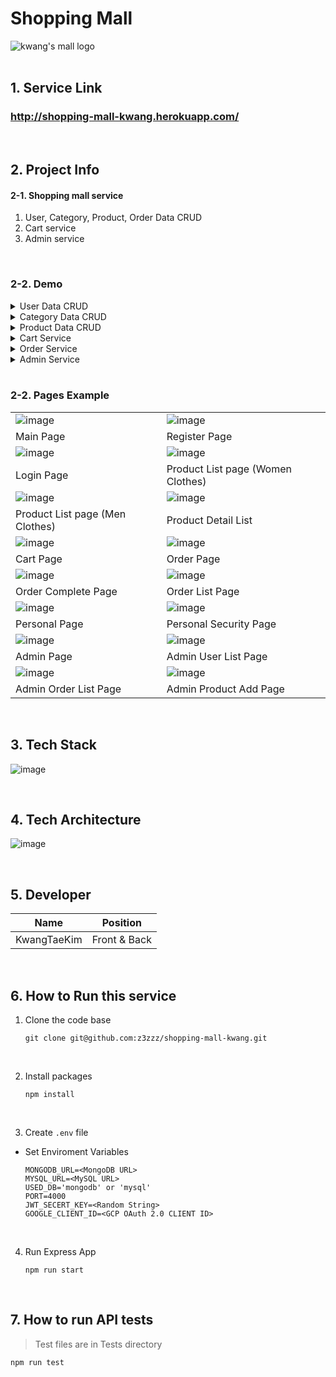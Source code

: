 # Shopping Mall

<div>

<img alt="kwang's mall logo" src="https://i.ibb.co/6Pmfr1r/image.png">

</div>

<br />

## 1. Service Link

### http://shopping-mall-kwang.herokuapp.com/

<br />

## 2. Project Info

#### 2-1. Shopping mall service
1. User, Category, Product, Order Data CRUD
2. Cart service
3. Admin service

<br />

### 2-2. Demo

<details><summary>User Data CRUD</summary>
<p>
관련 영상 삽입해야 함 
</p>
</details>

<details><summary>Category Data CRUD</summary>
<p>
관련 영상 삽입해야 함 
</p>
</details>

<details><summary>Product Data CRUD</summary>
<p>
관련 영상 삽입해야 함 
</p>
</details>

<details><summary>Cart Service</summary>
<p>
관련 영상 삽입해야 함 
</p>
</details>

<details><summary>Order Service</summary>
<p>
관련 영상 삽입해야 함 
</p>
</details>

<details><summary>Admin Service</summary>
<p>
관련 영상 삽입해야 함 
</p>
</details>

<br />

### 2-2. Pages Example

|  |  |
| ------------------------------------------------------------------------------------------------------------- | -------------------------------------------------------------------------------------------------------------|
| ![image](https://i.ibb.co/VSGkvJ5/image.png) | ![image](https://i.ibb.co/mNHH3pB/image.png) |
|                                                Main Page                                              |                                                                                Register Page                                                    |
| ![image](https://i.ibb.co/mNHH3pB/image.png) | ![image](https://i.ibb.co/RgPhRRP/image.png) |
|                                                Login Page                                               |                                                Product List page (Women Clothes)                                                 |
| ![image](https://i.ibb.co/S67hhtQ/image.png) | ![image](https://i.ibb.co/3hHGhKn/image.png) |
|                                   Product List page (Men Clothes)                                          |                                                  Product Detail List                                              |
| ![image](https://i.ibb.co/Q6f0G7m/image.png) | ![image](https://i.ibb.co/KDc1xMW/image.png) |
|                                                  Cart Page                                                 |                                                   Order Page                                             |
| ![image](https://i.ibb.co/KDc1xMW/image.png) | ![image](https://i.ibb.co/XsjP6p8/image.png) |
|                                                  Order Complete Page                                               |                                                  Order List Page                                                 |
| ![image](https://i.ibb.co/YN6VLKK/image.png) | ![image](https://i.ibb.co/vdZvhMb/image.png) |
|                                                  Personal Page                                                  |                                                  Personal Security Page                                               |
| ![image](https://i.ibb.co/0jLxC6m/image.png) | ![image](https://i.ibb.co/162YcXN/image.png) |
|                                                  Admin Page                                             |                                                  Admin User List Page           |
| ![image](https://i.ibb.co/dBzM2Qb/image.png) | ![image](https://i.ibb.co/BzbWx0M/image.png) |
|                                                  Admin Order List Page                                                  |                                                  Admin Product Add Page                                                  |

<br />


## 3. Tech Stack

![image](https://i.ibb.co/TBSZZMj/image.png)

<br />

## 4. Tech Architecture

![image](https://i.ibb.co/NF7wnPR/image.png)<br />

<br />

## 5. Developer

| Name | Position |
| ------ | ------ |
| KwangTaeKim | Front & Back |

<br />

## 6. How to Run this service

1. Clone the code base

   ```
   git clone git@github.com:z3zzz/shopping-mall-kwang.git
   ```

<br>

2. Install packages

   ```
   npm install
   ```

<br>

3. Create `.env` file

- Set Enviroment Variables

  ```
  MONGODB_URL=<MongoDB URL>
  MYSQL_URL=<MySQL URL>
  USED_DB='mongodb' or 'mysql'
  PORT=4000
  JWT_SECERT_KEY=<Random String>
  GOOGLE_CLIENT_ID=<GCP OAuth 2.0 CLIENT ID>
  ```

<br>

4. Run Express App

   ```
   npm run start
   ```

<br>

## 7. How to run API tests

> Test files are in Tests directory

   ```
   npm run test
   ```

